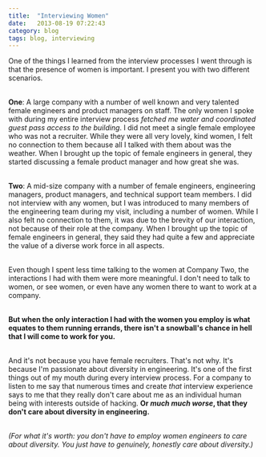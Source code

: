 ```yaml
---
title:  "Interviewing Women"
date:   2013-08-19 07:22:43
category: blog
tags: blog, interviewing
---
```


One of the things I learned from the interview processes I went through is that the presence of women is important. I present you with two different scenarios.<br><br>

<strong>One</strong>: A large company&nbsp;with a number of well known and very talented female engineers and product managers on staff. The only women I spoke with during my entire interview process&nbsp;<em>fetched me water and coordinated guest pass access to the building</em>. I did not meet a single female employee who was not a recruiter. While they were all very lovely, kind women, I felt no connection to them because all I talked with them about was the weather. When I brought up the topic of female engineers in general, they started discussing a female product manager and how great she was.<br><br>

<strong>Two</strong>:&nbsp;A mid-size company with a number of female engineers, engineering managers, product managers, and technical support team members. I did not interview with any women, but I was introduced to many members of the engineering team during my visit, including a number of women. While I also felt no connection to them, it was due to the brevity of our interaction, not because of their role at the company.&nbsp;<span>When I brought up the topic of female engineers in general,</span><span>&nbsp;they said they had quite a few and appreciate the value of a diverse work force in all aspects.&nbsp;</span><br><br>

Even though I spent less time talking to the women at Company Two, the interactions I had with them were more meaningful.&nbsp;<span>I don't need to talk to women, or see women, or even have any women there to want to work at a company.</span><br><br>

<strong><span>But when the only interaction I had with the women you employ is what equates to them running errands, there isn't a snowball's chance in hell that I will come to work for you.&nbsp;</span></strong><br><br>

<span>And it's not because you have female recruiters. That's not why. It's because I'm passionate about diversity in engineering. It's one of the first things out of my mouth during every interview process. For a company to listen to me say that numerous times and create&nbsp;<em>that</em> interview experience says to me that they really don't care about me as an individual human being with interests outside of hacking. <strong>Or <em>much much&nbsp;worse</em>, that they don't care about diversity in engineering.&nbsp;</strong></span><br><br>

<span><em>(For what it's worth: you don't have to employ women engineers to care about diversity. You just have to genuinely, honestly care about diversity.)</em></span><br><br>
